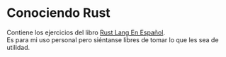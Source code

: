 # Conociendo Rust
Contiene los ejercicios del libro [Rust Lang En Español](https://book.rustlang-es.org/title-page).  
Es para mi uso personal pero siéntanse libres de tomar lo que les sea de utilidad.  
